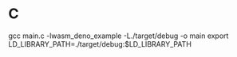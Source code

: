 # C
gcc main.c -lwasm_deno_example -L./target/debug -o main
export LD_LIBRARY_PATH=./target/debug:$LD_LIBRARY_PATH
